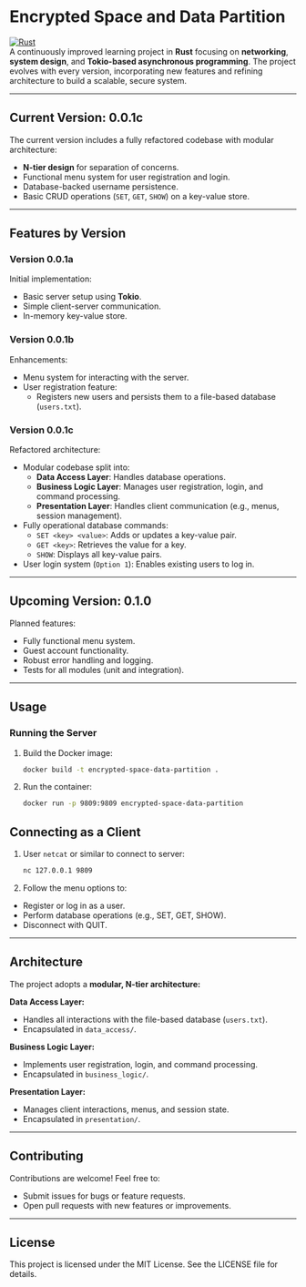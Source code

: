 # **Encrypted Space and Data Partition**
[![Rust](https://img.shields.io/badge/Language-Rust-blue)](https://www.rust-lang.org/)  
A continuously improved learning project in **Rust** focusing on **networking**, **system design**, and **Tokio-based asynchronous programming**. The project evolves with every version, incorporating new features and refining architecture to build a scalable, secure system.

---

## **Current Version: 0.0.1c**
The current version includes a fully refactored codebase with modular architecture:
- **N-tier design** for separation of concerns.
- Functional menu system for user registration and login.
- Database-backed username persistence.
- Basic CRUD operations (`SET`, `GET`, `SHOW`) on a key-value store.

---

## **Features by Version**

### **Version 0.0.1a**
Initial implementation:
- Basic server setup using **Tokio**.
- Simple client-server communication.
- In-memory key-value store.

### **Version 0.0.1b**
Enhancements:
- Menu system for interacting with the server.
- User registration feature:
    - Registers new users and persists them to a file-based database (`users.txt`).

### **Version 0.0.1c**
Refactored architecture:
- Modular codebase split into:
    - **Data Access Layer**: Handles database operations.
    - **Business Logic Layer**: Manages user registration, login, and command processing.
    - **Presentation Layer**: Handles client communication (e.g., menus, session management).
- Fully operational database commands:
    - `SET <key> <value>`: Adds or updates a key-value pair.
    - `GET <key>`: Retrieves the value for a key.
    - `SHOW`: Displays all key-value pairs.
- User login system (`Option 1`): Enables existing users to log in.

---

## **Upcoming Version: 0.1.0**
Planned features:
- Fully functional menu system.
- Guest account functionality.
- Robust error handling and logging.
- Tests for all modules (unit and integration).

---

## **Usage**

### **Running the Server**
1. Build the Docker image:
   ```bash
   docker build -t encrypted-space-data-partition .

2. Run the container:
    ```bash
    docker run -p 9809:9809 encrypted-space-data-partition

## **Connecting as a Client**
1. User `netcat` or similar to connect to server:
    ```bash
   nc 127.0.0.1 9809

2. Follow the menu options to:
- Register or log in as a user.
- Perform database operations (e.g., SET, GET, SHOW).
- Disconnect with QUIT.

---

## **Architecture**
The project adopts a **modular, N-tier architecture:**

**Data Access Layer:**
- Handles all interactions with the file-based database (`users.txt`).
- Encapsulated in `data_access/`.

**Business Logic Layer:**
- Implements user registration, login, and command processing.
- Encapsulated in `business_logic/`.

**Presentation Layer:**
- Manages client interactions, menus, and session state.
- Encapsulated in `presentation/`.

---

## **Contributing**
Contributions are welcome! Feel free to:
- Submit issues for bugs or feature requests.
- Open pull requests with new features or improvements.

---

## **License**
This project is licensed under the MIT License. See the LICENSE file for details.